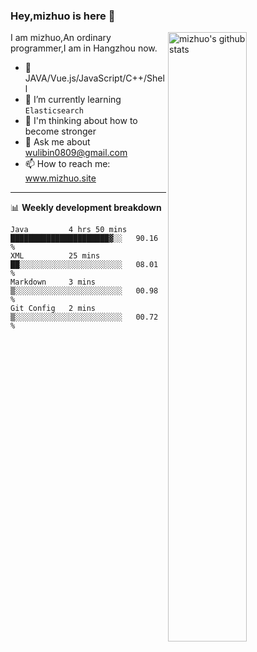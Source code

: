 ### Hey,mizhuo is here 👋

<img align="right" alt="mizhuo's github stats" width="50%" src="https://github-readme-stats.vercel.app/api?username=mizhuo&theme=tokyonight&show_icons=true">

I am mizhuo,An ordinary programmer,I am in Hangzhou now.

- 🔭 JAVA/Vue.js/JavaScript/C++/Shell
- 🌱 I’m currently learning `Elasticsearch`
- 🤔 I'm thinking about how to become stronger
- 💬 Ask me about wulibin0809@gmail.com
- 📫 How to reach me: www.mizhuo.site

---
📊 **Weekly development breakdown**

<!--START_SECTION:waka-->
```text
Java         4 hrs 50 mins   ██████████████████████▓░░   90.16 % 
XML          25 mins         ██░░░░░░░░░░░░░░░░░░░░░░░   08.01 % 
Markdown     3 mins          ▒░░░░░░░░░░░░░░░░░░░░░░░░   00.98 % 
Git Config   2 mins          ▒░░░░░░░░░░░░░░░░░░░░░░░░   00.72 % 
```
<!--END_SECTION:waka-->
